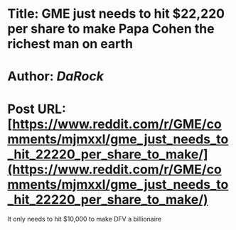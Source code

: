 # Title: GME just needs to hit $22,220 per share to make Papa Cohen the richest man on earth
# Author: _DaRock_
# Post URL: [https://www.reddit.com/r/GME/comments/mjmxxl/gme_just_needs_to_hit_22220_per_share_to_make/](https://www.reddit.com/r/GME/comments/mjmxxl/gme_just_needs_to_hit_22220_per_share_to_make/)


It only needs to hit $10,000 to make DFV a billionaire